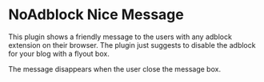 NoAdblock Nice Message
======================

This plugin shows a friendly message to the users with any adblock extension on their browser. The plugin just suggests to disable the adblock for your blog with a flyout box.

The message disappears when the user close the message box.


